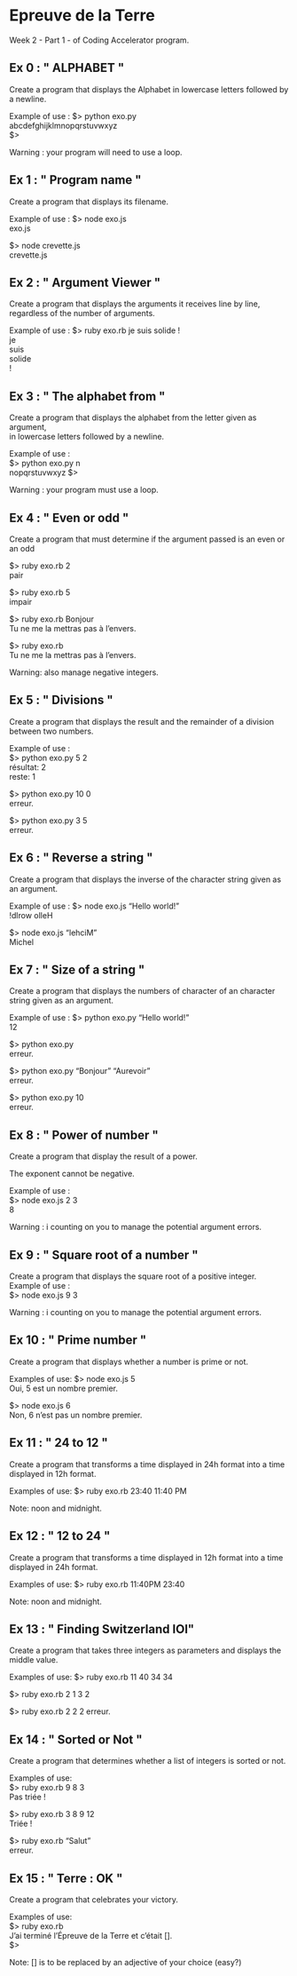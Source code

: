 # Epreuve de la Terre

Week 2 - Part 1  - of Coding Accelerator program.

## Ex 0 : " ALPHABET "
  
  Create a program that displays the Alphabet in lowercase letters followed by a newline.
  
  Example of use :
  $> python exo.py  
  abcdefghijklmnopqrstuvwxyz  
  $>

  Warning : your program will need to use a loop.

## Ex 1 : " Program name "

  Create a program that displays its filename.

  Example of use :
  $> node exo.js  
  exo.js  

  $> node crevette.js  
  crevette.js

## Ex 2 : " Argument Viewer "

  Create a program that displays the arguments it receives line by line,  
  regardless of the number of arguments.

  Example of use :
  $> ruby exo.rb je suis solide !  
  je  
  suis  
  solide  
  !  

## Ex 3 : " The alphabet from "
  
  Create a program that displays the alphabet from the letter given as argument,  
  in lowercase letters followed by a newline.

  Example of use :  
  $> python exo.py n  
  nopqrstuvwxyz
  $>  

  Warning : your program must use a loop.

## Ex 4 : " Even or odd "
  
  Create a program that must determine if the argument passed is an even or an odd

  $> ruby exo.rb 2  
  pair  

  $> ruby exo.rb 5  
  impair  

  $> ruby exo.rb Bonjour  
  Tu ne me la mettras pas à l’envers.  

  $> ruby exo.rb  
  Tu ne me la mettras pas à l’envers.  

  Warning: also manage negative integers.
  
## Ex 5 : " Divisions "
  
  Create a program that displays the result and the remainder of a division between two numbers.

  Example of use :  
  $> python exo.py 5 2  
  résultat: 2  
  reste: 1  
  
  $> python exo.py 10 0  
  erreur.  

  $> python exo.py 3 5  
  erreur.  
  
## Ex 6 : " Reverse a string "

  Create a program that displays the inverse of the character string given as an argument.
  
  Example of use :
  $> node exo.js “Hello world!”  
  !dlrow olleH  

  $> node exo.js “lehciM”  
  Michel  
  
## Ex 7 : " Size of a string "

  Create a program that displays the numbers of character of an character string given as an argument.
  
  Example of use :
  $> python exo.py “Hello world!”  
  12  

  $> python exo.py  
  erreur.  
  
  $> python exo.py “Bonjour” “Aurevoir”  
  erreur.  

  $> python exo.py 10  
  erreur.  
  
## Ex 8 : " Power of number "
  
  Create a program that display the result of a power.
  
  The exponent cannot be negative.
  
  Example of use :  
  $> node exo.js 2 3  
  8  

  Warning : i counting on you to manage the potential argument errors.

## Ex 9 : " Square root of a number "

  Create a program that displays the square root of a positive integer.
  Example of use :  
  $> node exo.js 9
  3
  
  Warning : i counting on you to manage the potential argument errors.
  
## Ex 10 : " Prime number "

  Create a program that displays whether a number is prime or not.
  
  Examples of use:
  $> node exo.js 5  
  Oui, 5 est un nombre premier.  

  $> node exo.js 6  
  Non, 6 n’est pas un nombre premier.  
  
## Ex 11 : " 24 to 12 "

  Create a program that transforms a time displayed in 24h format into a time displayed in 12h format.

  Examples of use:
  $> ruby exo.rb 23:40
  11:40 PM

  Note: noon and midnight.

## Ex 12 : " 12 to 24 "

  Create a program that transforms a time displayed in 12h format into a time displayed in 24h format.

  Examples of use:
  $> ruby exo.rb 11:40PM
  23:40

  Note: noon and midnight.

## Ex 13 : " Finding Switzerland lOl"

  Create a program that takes three integers as parameters and displays the middle value.
  
  Examples of use:
  $> ruby exo.rb 11 40 34
  34

  $> ruby exo.rb 2 1 3
  2

  $> ruby exo.rb 2 2 2
  erreur.

## Ex 14 : " Sorted or Not "

  Create a program that determines whether a list of integers is sorted or not. 
  
  Examples of use:  
  $> ruby exo.rb 9 8 3  
  Pas triée !

  $> ruby exo.rb 3 8 9 12  
  Triée !

  $> ruby exo.rb “Salut”  
  erreur.  

## Ex 15 : " Terre : OK "

  Create a program that celebrates your victory.  
  
  Examples of use:  
  $> ruby exo.rb  
  J’ai terminé l’Épreuve de la Terre et c’était [].  
  $>  

  Note: [] is to be replaced by an adjective of your choice (easy?)
